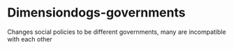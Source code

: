 # Dimensiondogs-governments
Changes social policies to be different governments, many are incompatible with each other
